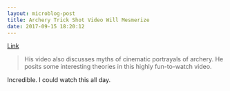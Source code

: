 ```yaml
---
layout: microblog-post
title: Archery Trick Shot Video Will Mesmerize
date: 2017-09-15 18:20:12
---
```

[Link](https://gearjunkie.com/lars-anderson-archery-trick-shot-combat-video)

>His video also discusses myths of cinematic portrayals of archery. He posits some interesting theories in this highly fun-to-watch video.

Incredible. I could watch this all day.